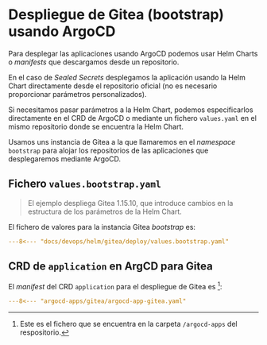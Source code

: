 # Despliegue de Gitea (bootstrap) usando ArgoCD

Para desplegar las aplicaciones usando ArgoCD podemos usar Helm Charts o *manifests* que descargamos desde un repositorio.

En el caso de *Sealed Secrets* desplegamos la aplicación usando la Helm Chart directamente desde el repositorio oficial (no es necesario proporcionar parámetros personalizados).

Si necesitamos pasar parámetros a la Helm Chart, podemos especificarlos directamente en el CRD de ArgoCD o mediante un fichero `values.yaml` en el mismo repositorio donde se encuentra la Helm Chart.

Usamos uns instancia de Gitea a la que llamaremos en el *namespace* `bootstrap` para alojar los repositorios de las aplicaciones que desplegaremos mediante ArgoCD.

## Fichero `values.bootstrap.yaml`

> El ejemplo despliega Gitea 1.15.10, que introduce cambios en la estructura de los parámetros de la Helm Chart.

El fichero de valores para la instancia Gitea *bootstrap* es:

```yaml
---8<--- "docs/devops/helm/gitea/deploy/values.bootstrap.yaml"
```

## CRD de `application` en ArgCD para Gitea

El *manifest* del CRD `application` para el despliegue de Gitea es [^fichero_insertado]:

```yaml
---8<--- "argocd-apps/gitea/argocd-app-gitea.yaml"
```

[^fichero_insertado]: Este es el fichero que se encuentra en la carpeta `/argocd-apps` del respositorio.
